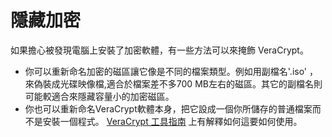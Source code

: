 [Title]: # (隱藏你的加密)
[Difficulty]: # (進階)
[Order]: # (3)

# 隱藏加密

如果擔心被發現電腦上安裝了加密軟體，有一些方法可以來掩飾 VeraCrypt。

* 你可以重新命名加密的磁區讓它像是不同的檔案類型。例如用副檔名'.iso' ， 來偽裝成光碟映像檔,適合於檔案差不多700 MB左右的磁區。其它的副檔名則可能較適合來隱藏容量小的加密磁區。
* 你也可以重新命名VeraCrypt軟體本身，把它設成一個你所儲存的普通檔案而不是安裝一個程式。 [VeraCrypt 工具指南](umbrella://lesson/truecrypt) 上有解釋如何這要如何使用。